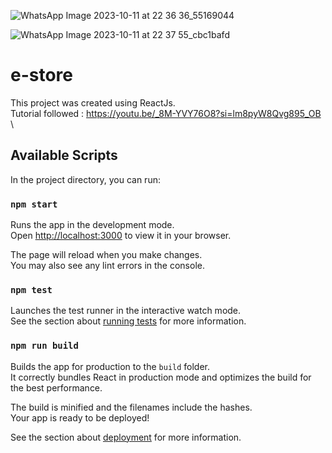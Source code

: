 ![WhatsApp Image 2023-10-11 at 22 36 36_55169044](https://github.com/sathiranipun-intervest/e-store/assets/144415946/fc3fcb26-84fe-4280-8029-52c8cfd33408)

![WhatsApp Image 2023-10-11 at 22 37 55_cbc1bafd](https://github.com/sathiranipun-intervest/e-store/assets/144415946/6fc0f422-c44f-4505-9993-96f783cf6d77)

# e-store

This project was created using ReactJs.\
Tutorial followed : https://youtu.be/_8M-YVY76O8?si=lm8pyW8Qvg895_OB \

## Available Scripts

In the project directory, you can run:

### `npm start`

Runs the app in the development mode.\
Open [http://localhost:3000](http://localhost:3000) to view it in your browser.

The page will reload when you make changes.\
You may also see any lint errors in the console.

### `npm test`

Launches the test runner in the interactive watch mode.\
See the section about [running tests](https://facebook.github.io/create-react-app/docs/running-tests) for more information.

### `npm run build`

Builds the app for production to the `build` folder.\
It correctly bundles React in production mode and optimizes the build for the best performance.

The build is minified and the filenames include the hashes.\
Your app is ready to be deployed!

See the section about [deployment](https://facebook.github.io/create-react-app/docs/deployment) for more information.
